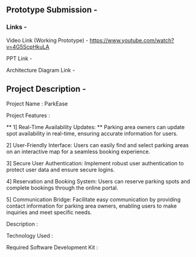## Prototype Submission - 

### Links -

Video Link (Working Prototype) - https://www.youtube.com/watch?v=4G5ScpHkuLA 

PPT Link - 

Architecture Diagram Link - 


## Project Description - 

Project Name : ParkEase

Project Features :

** 1] Real-Time Availability Updates: ** Parking area owners can update spot availability in real-time, ensuring accurate information for users.

2] User-Friendly Interface: Users can easily find and select parking areas on an interactive map for a seamless booking experience.

3] Secure User Authentication: Implement robust user authentication to protect user data and ensure secure logins.

4] Reservation and Booking System: Users can reserve parking spots and complete bookings through the online portal.

5] Communication Bridge: Facilitate easy communication by providing contact information for parking area owners, enabling users to make inquiries and meet specific needs.

Description : 

Technology Used :

Required Software Development Kit :





